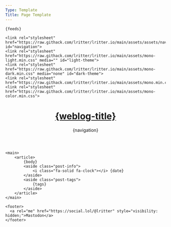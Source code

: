 ```yaml
---
Type: Template
Title: Page Template
---
```


<!DOCTYPE html>
<html lang="en">

<head>
	<title>{weblog-title}{separator}{post-title}</title>
	<meta charset="utf-8">
	<meta name="viewport" content="width=device-width, initial-scale=1">
	<meta name="fediverse:creator" content="@lritter@social.lol" />
	
	{feeds}

	<link rel="stylesheet" href="https://raw.githack.com/lritter/lritter.io/main/assets/assets/nav.css" id="navigation">
	<link rel="stylesheet" href="https://raw.githack.com/lritter/lritter.io/main/assets/mono-light.min.css" media="" id="light-theme">
	<link rel="stylesheet" href="https://raw.githack.com/lritter/lritter.io/main/assets/mono-dark.min.css" media="none" id="dark-theme">
	<link rel="stylesheet" href="https://raw.githack.com/lritter/lritter.io/main/assets/mono.min.css">
	<link rel="stylesheet" href="https://raw.githack.com/lritter/lritter.io/main/assets/mono-color.min.css">
</head>

<body>
<div class="container">
	<header>
		<h1 class="weblog-title"><a href="{base-path}">{weblog-title}</a></h1>
		{navigation}
	</header>

	<main>
		<article>
			{body}
			<aside class="post-info">
				<i class="fa-solid fa-clock"></i> {date}
			</aside>
			<aside class="post-tags">
				{tags}
			</aside>
		</article>
	</main>

	<footer>
	  <a rel="me" href="https://social.lol/@lritter" style="visibility: hidden;">Mastodon</a>
	</footer>
</div>
</body>

</html>